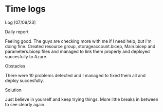 # Time logs

Log [07/09/23]

Daily report

Feeling good. The guys are checking more with me if I need help, but I'm doing fine.
Created resource group, storageaccount.bicep, 
Main.bicep and parameters.bicep files and managed to link them properly and deployed succesfully to Azure.

Obstacles

There were 10 problems detected and I managed to fixed them all and deploy succesfully.

Solution

Just believe in yourself and keep trying things. 
More little breaks in between to see clearly again.


